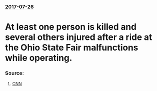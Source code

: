 ### [2017-07-26](/news/2017/07/26/index.md)

# At least one person is killed and several others injured after a ride at the Ohio State Fair malfunctions while operating. 




### Source:

1. [CNN](http://www.cnn.com/2017/07/26/us/ohio-state-fair-ride-incident/index.html)
